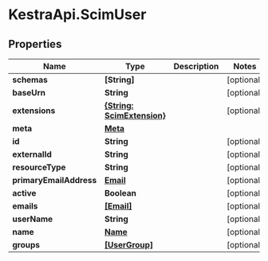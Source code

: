 # KestraApi.ScimUser

## Properties

Name | Type | Description | Notes
------------ | ------------- | ------------- | -------------
**schemas** | **[String]** |  | [optional] 
**baseUrn** | **String** |  | [optional] 
**extensions** | [**{String: ScimExtension}**](ScimExtension.md) |  | [optional] 
**meta** | [**Meta**](Meta.md) |  | 
**id** | **String** |  | [optional] 
**externalId** | **String** |  | [optional] 
**resourceType** | **String** |  | [optional] 
**primaryEmailAddress** | [**Email**](Email.md) |  | [optional] 
**active** | **Boolean** |  | [optional] 
**emails** | [**[Email]**](Email.md) |  | [optional] 
**userName** | **String** |  | [optional] 
**name** | [**Name**](Name.md) |  | [optional] 
**groups** | [**[UserGroup]**](UserGroup.md) |  | [optional] 


